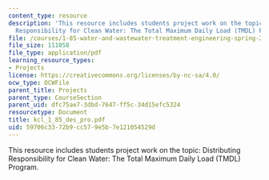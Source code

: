 ```yaml
---
content_type: resource
description: 'This resource includes students project work on the topic: Distributing
  Responsibility for Clean Water: The Total Maximum Daily Load (TMDL) Program.'
file: /courses/1-85-water-and-wastewater-treatment-engineering-spring-2006/59706c3372b9cc579e5b7e121054529d_kcl_1_85_des_pro.pdf
file_size: 111058
file_type: application/pdf
learning_resource_types:
- Projects
license: https://creativecommons.org/licenses/by-nc-sa/4.0/
ocw_type: OCWFile
parent_title: Projects
parent_type: CourseSection
parent_uid: dfc75ae7-3dbd-7647-ff5c-34d15efc5324
resourcetype: Document
title: kcl_1_85_des_pro.pdf
uid: 59706c33-72b9-cc57-9e5b-7e121054529d
---
```

This resource includes students project work on the topic: Distributing Responsibility for Clean Water: The Total Maximum Daily Load (TMDL) Program.